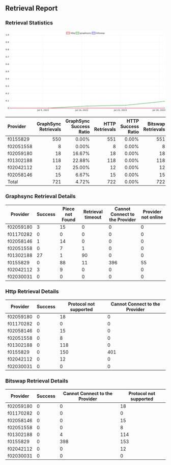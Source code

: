## Retrieval Report
### Retrieval Statistics
<img src="https://raw.githubusercontent.com/data-preservation-programs/filplus-checker-assets/main/filecoin-project/filecoin-plus-large-datasets/issues/1365/1691256024237.png"/>

| Provider  | GraphSync Retrievals | GraphSync Success Ratio | HTTP Retrievals | HTTP Success Ratio | Bitswap Retrievals | Bitswap Success Ratio |
| :-------- | -------------------: | ----------------------: | --------------: | -----------------: | -----------------: | --------------------: |
| f0155829  |                  550 |                   0.00% |             551 |              0.00% |                551 |                 0.00% |
| f02051558 |                    8 |                   0.00% |               8 |              0.00% |                  8 |                 0.00% |
| f02059180 |                   18 |                  16.67% |              18 |              0.00% |                 18 |                 0.00% |
| f01302188 |                  118 |                  22.88% |             118 |              0.00% |                118 |                 0.00% |
| f02042112 |                   12 |                  25.00% |              12 |              0.00% |                 12 |                 0.00% |
| f02058146 |                   15 |                   6.67% |              15 |              0.00% |                 15 |                 0.00% |
| Total     |                  721 |                   4.72% |             722 |              0.00% |                722 |                 0.00% |

### Graphsync Retrieval Details
| Provider  | Success | Piece not Found | Retrieval timeout | Cannot Connect to the Provider | Provider not online |
| --------- | ------- | --------------- | ----------------- | ------------------------------ | ------------------- |
| f02059180 | 3       | 15              | 0                 | 0                              | 0                   |
| f01170282 | 0       | 0               | 0                 | 0                              | 0                   |
| f02058146 | 1       | 14              | 0                 | 0                              | 0                   |
| f02051558 | 0       | 7               | 1                 | 0                              | 0                   |
| f01302188 | 27      | 1               | 90                | 0                              | 0                   |
| f0155829  | 0       | 88              | 11                | 396                            | 55                  |
| f02042112 | 3       | 9               | 0                 | 0                              | 0                   |
| f02030031 | 0       | 0               | 0                 | 0                              | 0                   |

### Http Retrieval Details
| Provider  | Success | Protocol not supported | Cannot Connect to the Provider |
| --------- | ------- | ---------------------- | ------------------------------ |
| f02059180 | 0       | 18                     | 0                              |
| f01170282 | 0       | 0                      | 0                              |
| f02058146 | 0       | 15                     | 0                              |
| f02051558 | 0       | 8                      | 0                              |
| f01302188 | 0       | 118                    | 0                              |
| f0155829  | 0       | 150                    | 401                            |
| f02042112 | 0       | 12                     | 0                              |
| f02030031 | 0       | 0                      | 0                              |

### Bitswap Retrieval Details
| Provider  | Success | Cannot Connect to the Provider | Protocol not supported |
| --------- | ------- | ------------------------------ | ---------------------- |
| f02059180 | 0       | 0                              | 18                     |
| f01170282 | 0       | 0                              | 0                      |
| f02058146 | 0       | 0                              | 15                     |
| f02051558 | 0       | 0                              | 8                      |
| f01302188 | 0       | 4                              | 114                    |
| f0155829  | 0       | 398                            | 153                    |
| f02042112 | 0       | 0                              | 12                     |
| f02030031 | 0       | 0                              | 0                      |
